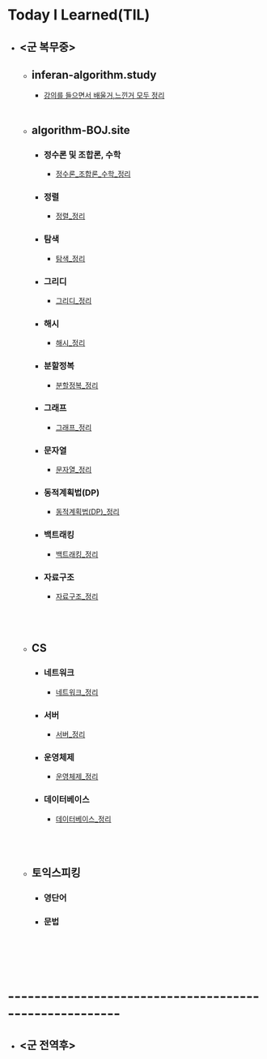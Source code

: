 # Today I Learned(TIL)

- ## <군 복무중>
  - ## inferan-algorithm.study
    - [강의를 들으면서 배울거,느낀거 모두 정리](https://github.com/SeungMin2001/TIL/blob/main/inflearn-CodingTest/algorithm.md)<br><br>

  - ## algorithm-BOJ.site
    - ### 정수론 및 조합론, 수학
      - [정수론_조합론_수학_정리](https://github.com/ssm2020/TIL/blob/main/algorithm_md_list/%EC%A0%95%EC%88%98%EB%A1%A0_%EC%A1%B0%ED%95%A9%EB%A1%A0_%EC%88%98%ED%95%99/%EC%A0%95%EC%88%98%EB%A1%A0_%EC%A1%B0%ED%95%A9%EB%A1%A0_%EC%88%98%ED%95%99.md)


    - ### 정렬
      - [정렬_정리](https://github.com/ssm2020/TIL/blob/main/algorithm_md_list/%EC%A0%95%EB%A0%AC/%EC%A0%95%EB%A0%AC.md) 


    - ### 탐색
      - [탐색_정리](https://github.com/ssm2020/TIL/blob/main/algorithm_md_list/%ED%83%90%EC%83%89/%ED%83%90%EC%83%89.md) 


    - ### 그리디
      - [그리디_정리](https://github.com/ssm2020/TIL/blob/main/algorithm_md_list/%EA%B7%B8%EB%A6%AC%EB%94%94/%EA%B7%B8%EB%A6%AC%EB%94%94.md) 


    - ### 해시
      - [해시_정리](https://github.com/ssm2020/TIL/blob/main/algorithm_md_list/%ED%95%B4%EC%8B%9C/%ED%95%B4%EC%8B%9C.md)   


    - ### 분할정복
      - [분할정복_정리](https://github.com/ssm2020/TIL/blob/main/algorithm_md_list/%EB%B6%84%ED%95%A0%EC%A0%95%EB%B3%B5/%EB%B6%84%ED%95%A0%EC%A0%95%EB%B3%B5.md) 


    - ### 그래프
      - [그래프_정리](https://github.com/ssm2020/TIL/blob/main/algorithm_md_list/%EA%B7%B8%EB%9E%98%ED%94%84/%EA%B7%B8%EB%9E%98%ED%94%84.md) 
    - ### 문자열


      - [문자열_정리](https://github.com/ssm2020/TIL/blob/main/algorithm_md_list/%EB%AC%B8%EC%9E%90%EC%97%B4/%EB%AC%B8%EC%9E%90%EC%97%B4.md) 


    - ### 동적계획법(DP)
      - [동적계획법(DP)_정리](https://github.com/ssm2020/TIL/blob/main/algorithm_md_list/%EB%8F%99%EC%A0%81%EA%B3%84%ED%9A%8D%EB%B2%95(DP)/%EB%8F%99%EC%A0%81%EA%B3%84%ED%9A%8D%EB%B2%95(DP).md) 


    - ### 백트래킹
      - [백트래킹_정리](https://github.com/ssm2020/TIL/blob/main/algorithm_md_list/%EB%B0%B1%ED%8A%B8%EB%9E%98%ED%82%B9/%EB%B0%B1%ED%8A%B8%EB%9E%98%ED%82%B9.md) 


    - ### 자료구조
      - [자료구조_정리](https://github.com/ssm2020/TIL/blob/main/algorithm_md_list/%EC%9E%90%EB%A3%8C%EA%B5%AC%EC%A1%B0/%EC%9E%90%EB%A3%8C%EA%B5%AC%EC%A1%B0.md)<br><br><br><br>


  - ## CS  
    - ### 네트워크
      - [네트워크_정리](https://github.com/ssm2020/TIL/blob/main/CS/Network/Network.md) 
    - ### 서버
      - [서버_정리](https://github.com/ssm2020/TIL/blob/main/CS/Server/Server.md) 
    - ### 운영체제
      - [운영체제_정리](https://github.com/ssm2020/TIL/blob/main/CS/OS/OS.md) 
    - ### 데이터베이스
      - [데이터베이스_정리](https://github.com/ssm2020/TIL/blob/main/CS/DataBase/DataBase.md) 
    <br><br><br><br>


  - ## 토익스피킹
    - ### 영단어
    - ### 문법<br><br><br><br><br> 



# -------------------------------------------------------






- ## <군 전역후>
 
